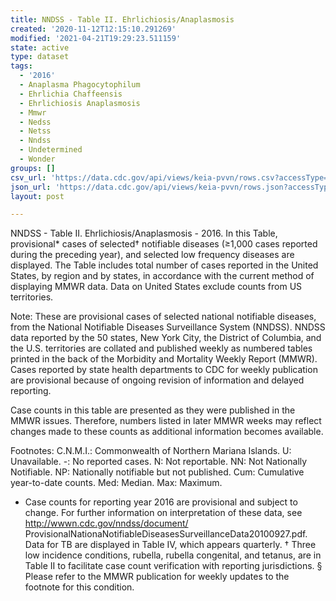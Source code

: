```yaml
---
title: NNDSS - Table II. Ehrlichiosis/Anaplasmosis
created: '2020-11-12T12:15:10.291269'
modified: '2021-04-21T19:29:23.511159'
state: active
type: dataset
tags:
  - '2016'
  - Anaplasma Phagocytophilum
  - Ehrlichia Chaffeensis
  - Ehrlichiosis Anaplasmosis
  - Mmwr
  - Nedss
  - Netss
  - Nndss
  - Undetermined
  - Wonder
groups: []
csv_url: 'https://data.cdc.gov/api/views/keia-pvvn/rows.csv?accessType=DOWNLOAD'
json_url: 'https://data.cdc.gov/api/views/keia-pvvn/rows.json?accessType=DOWNLOAD'
layout: post

---
```

NNDSS - Table II. Ehrlichiosis/Anaplasmosis - 2016.  In this Table, provisional* cases of selected† notifiable diseases (≥1,000 cases reported during the preceding year), and selected low frequency diseases are displayed. The Table includes total number of cases reported in the United States, by region and by states, in accordance with the current method of displaying MMWR data.  Data on United States exclude counts from US territories. 

Note:
These are provisional cases of selected national notifiable diseases, from the National Notifiable Diseases Surveillance System (NNDSS). NNDSS data reported by the 50 states, New York City, the District of Columbia, and the U.S. territories are collated and published weekly as numbered tables printed in the back of the Morbidity and Mortality Weekly Report (MMWR). Cases reported by state health departments to CDC for weekly publication are provisional because of ongoing revision of information and delayed reporting. 

Case counts in this table are presented as they were published in the MMWR issues. Therefore, numbers listed in later MMWR weeks may reflect changes made to these counts as additional information becomes available. 

Footnotes:
C.N.M.I.: Commonwealth of Northern Mariana Islands. 
U: Unavailable.    -: No reported cases.    N: Not reportable.    NN: Not Nationally Notifiable.   NP:  Nationally notifiable but not published.   Cum: Cumulative year-to-date counts.    Med: Median.    Max: Maximum.
 
* Case counts for reporting year 2016 are provisional and subject to change. For further information on interpretation of these data, see http://wwwn.cdc.gov/nndss/document/ ProvisionalNationaNotifiableDiseasesSurveillanceData20100927.pdf. Data for TB are displayed in Table IV, which appears quarterly. 
† Three low incidence conditions, rubella, rubella congenital, and tetanus, are in Table II to facilitate case count verification with reporting jurisdictions. 
§ Please refer to the MMWR publication for weekly updates to the footnote for this condition.
